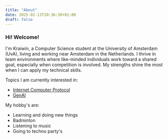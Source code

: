 ```yaml
---
title: "About"
date: 2025-02-13T20:36:58+01:00
draft: false
---
```

### Hi! Welcome!
I'm Kraiwin, a Computer Science student at the University of Amsterdam (UvA), living and working near Amsterdam in the Netherlands. I thrive in team environments where like-minded individuals work toward a shared goal, especially when competition is involved. My strengths shine the most when I can apply my technical skills.

Topics I am currently interested in:
- <a href="https://internetcomputer.org/">Internet Computer Protocol</a>
- <a href="https://en.wikipedia.org/wiki/Generative_artificial_intelligence">GenAI</a>

My hobby's are:
- Learning and doing new things
- Badminton
- Listening to music
- Going to techno party's
